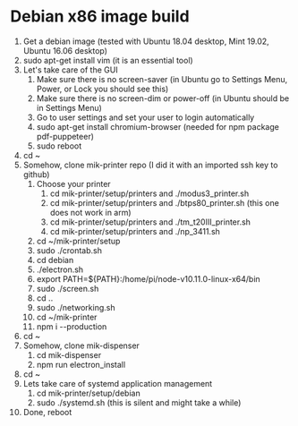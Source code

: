 # Debian x86 image build
1. Get a debian image (tested with Ubuntu 18.04 desktop, Mint 19.02, Ubuntu 16.06 desktop)
1. sudo apt-get install vim (it is an essential tool)
1. Let's take care of the GUI
    1. Make sure there is no screen-saver (in Ubuntu go to Settings Menu, Power, or Lock you should see this)
    1. Make sure there is no screen-dim or power-off (in Ubuntu should be in Settings Menu)
    1. Go to user settings and set your user to login automatically
    1. sudo apt-get install chromium-browser (needed for npm package pdf-puppeteer)
    1. sudo reboot
1. cd ~
1. Somehow, clone mik-printer repo (I did it with an imported ssh key to github)
    1. Choose your printer
        1. cd mik-printer/setup/printers and ./modus3_printer.sh
        1. cd mik-printer/setup/printers and ./btps80_printer.sh (this one does not work in arm)
        1. cd mik-printer/setup/printers and ./tm_t20III_printer.sh
        1. cd mik-printer/setup/printers and ./np_3411.sh
    1. cd ~/mik-printer/setup
    1. sudo ./crontab.sh
    1. cd debian
    1. ./electron.sh
    1. export PATH=${PATH}:/home/pi/node-v10.11.0-linux-x64/bin
    1. sudo ./screen.sh
    1. cd ..
    1. sudo ./networking.sh
    1. cd ~/mik-printer
    1. npm i --production
1. cd ~
1. Somehow, clone mik-dispenser
    1. cd mik-dispenser
    1. npm run electron_install
1. cd ~
1. Lets take care of systemd application management
    1. cd mik-printer/setup/debian
    1. sudo ./systemd.sh (this is silent and might take a while)
1. Done, reboot
